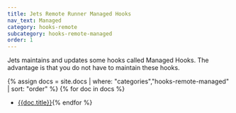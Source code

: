 ```yaml
---
title: Jets Remote Runner Managed Hooks
nav_text: Managed
category: hooks-remote
subcategory: hooks-remote-managed
order: 1
---
```


Jets maintains and updates some hooks called Managed Hooks.  The advantage is that you do not have to maintain these hooks.

{% assign docs = site.docs | where: "categories","hooks-remote-managed" | sort: "order"  %}
{% for doc in docs %}
* [{{doc.title}}]({{doc.url}}){% endfor %}

